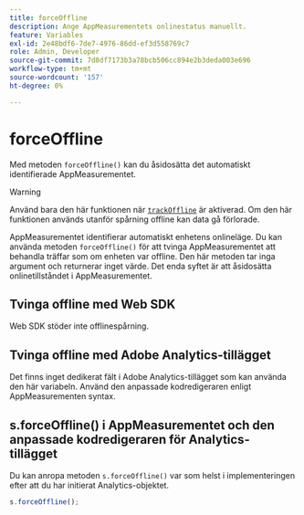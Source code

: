```yaml
---
title: forceOffline
description: Ange AppMeasurementets onlinestatus manuellt.
feature: Variables
exl-id: 2e48bdf6-7de7-4976-86dd-ef3d558769c7
role: Admin, Developer
source-git-commit: 7d8df7173b3a78bcb506cc894e2b3deda003e696
workflow-type: tm+mt
source-wordcount: '157'
ht-degree: 0%

---
```


# forceOffline

Med metoden `forceOffline()` kan du åsidosätta det automatiskt identifierade AppMeasurementet.

>[!WARNING]
>
>Använd bara den här funktionen när [`trackOffline`](../config-vars/trackoffline.md) är aktiverad. Om den här funktionen används utanför spårning offline kan data gå förlorade.

AppMeasurementet identifierar automatiskt enhetens onlineläge. Du kan använda metoden `forceOffline()` för att tvinga AppMeasurementet att behandla träffar som om enheten var offline. Den här metoden tar inga argument och returnerar inget värde. Det enda syftet är att åsidosätta onlinetillståndet i AppMeasurementet.

## Tvinga offline med Web SDK

Web SDK stöder inte offlinespårning.

## Tvinga offline med Adobe Analytics-tillägget

Det finns inget dedikerat fält i Adobe Analytics-tillägget som kan använda den här variabeln. Använd den anpassade kodredigeraren enligt AppMeasurementen syntax.

## s.forceOffline() i AppMeasurementet och den anpassade kodredigeraren för Analytics-tillägget

Du kan anropa metoden `s.forceOffline()` var som helst i implementeringen efter att du har initierat Analytics-objektet.

```js
s.forceOffline();
```
